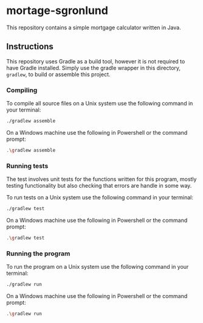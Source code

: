 # mortage-sgronlund

This repository contains a simple mortgage calculator written in Java.

## Instructions

This repository uses Gradle as a build tool, however it is not required to have Gradle installed. Simply use the gradle wrapper in this directory, `gradlew`, to build or assemble this project.

### Compiling

To compile all source files on a Unix system use the following command in your terminal:

```bash
./gradlew assemble
```

On a Windows machine use the following in Powershell or the command prompt:

```bash
.\gradlew assemble
```

### Running tests

The test involves unit tests for the functions written for this program, mostly testing functionality but also checking that errors are handle in some way.

To run tests on a Unix system use the following command in your terminal:

```bash
./gradlew test
```

On a Windows machine use the following in Powershell or the command prompt:

```bash
.\gradlew test
```

### Running the program

To run the program on a Unix system use the following command in your terminal:

```bash
./gradlew run
```

On a Windows machine use the following in Powershell or the command prompt:

```bash
.\gradlew run
```
